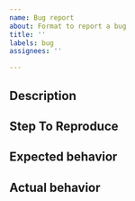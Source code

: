 ```yaml
---
name: Bug report
about: Format to report a bug
title: ''
labels: bug
assignees: ''

---
```


<!-- If this is a question, consider using the discussion section of this repo -->
<!-- Here: https://github.com/stretchr/testify/discussions/new?category=q-a -->

## Description
<!-- A detailed description of the bug -->

## Step To Reproduce
<!-- Steps or code snippet to reproduce the behavior -->

## Expected behavior
<!-- A clear and concise description of what you expected to happen -->

## Actual behavior
<!-- What testify does -->
